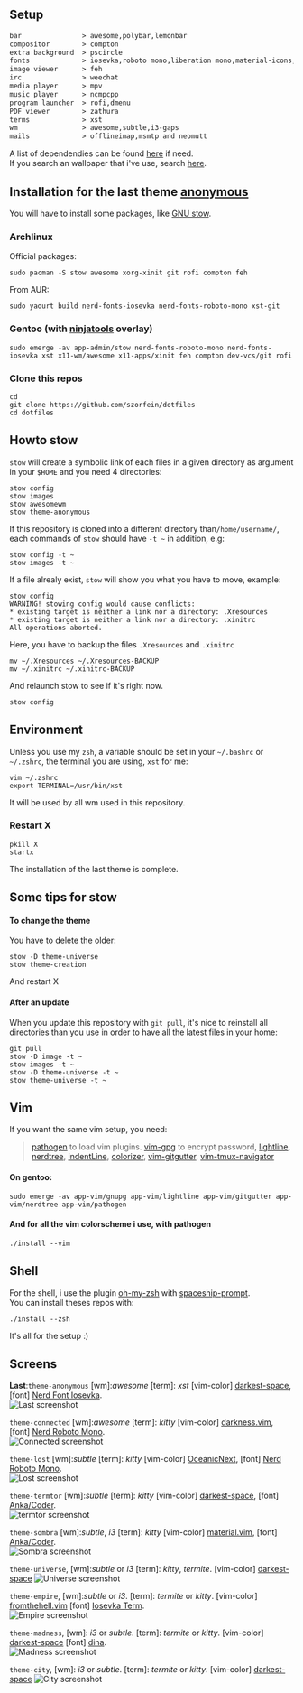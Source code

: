 ## Setup

```txt                              
bar               > awesome,polybar,lemonbar
compositor        > compton
extra background  > pscircle
fonts             > iosevka,roboto mono,liberation mono,material-icons,dina,ttf-anka-coder,NERD fonts
image viewer      > feh
irc               > weechat
media player      > mpv
music player      > ncmpcpp
program launcher  > rofi,dmenu
PDF viewer        > zathura
terms             > xst
wm                > awesome,subtle,i3-gaps
mails             > offlineimap,msmtp and neomutt
```
A list of dependendies can be found [here](https://raw.githubusercontent.com/szorfein/dotfiles/master/dependencies-list.txt) if need.  
If you search an wallpaper that i've use, search [here](https://raw.githubusercontent.com/szorfein/dotfiles/master/wallpapers-list.txt).

## Installation for the last theme [anonymous](https://github.com/szorfein/dotfiles/blob/master/README.md#screens)
You will have to install some packages, like [GNU stow](http://www.gnu.org/software/stow/).

### Archlinux
Official packages:

    sudo pacman -S stow awesome xorg-xinit git rofi compton feh

From AUR:  
        
    sudo yaourt build nerd-fonts-iosevka nerd-fonts-roboto-mono xst-git 

### Gentoo (with [ninjatools](https://github.com/szorfein/ninjatools) overlay)

    sudo emerge -av app-admin/stow nerd-fonts-roboto-mono nerd-fonts-iosevka xst x11-wm/awesome x11-apps/xinit feh compton dev-vcs/git rofi

### Clone this repos

    cd
    git clone https://github.com/szorfein/dotfiles
    cd dotfiles

## Howto stow
`stow` will create a symbolic link of each files in a given directory as argument in your `$HOME` and you need 4 directories:

    stow config
    stow images
    stow awesomewm
    stow theme-anonymous

If this repository is cloned into a different directory than`/home/username/`, each commands of `stow` should have `-t ~` in addition, e.g:

    stow config -t ~
    stow images -t ~

If a file alrealy exist, `stow` will show you what you have to move, example:

```
stow config
WARNING! stowing config would cause conflicts:
* existing target is neither a link nor a directory: .Xresources
* existing target is neither a link nor a directory: .xinitrc
All operations aborted.
```
Here, you have to backup the files `.Xresources` and `.xinitrc`

    mv ~/.Xresources ~/.Xresources-BACKUP
    mv ~/.xinitrc ~/.xinitrc-BACKUP

And relaunch stow to see if it's right now.

    stow config

## Environment
Unless you use my `zsh`, a variable should be set in your `~/.bashrc` or `~/.zshrc`, the terminal you are using, `xst` for me:

    vim ~/.zshrc
    export TERMINAL=/usr/bin/xst

It will be used by all wm used in this repository.

### Restart X

    pkill X
    startx

The installation of the last theme is complete.

## Some tips for stow

#### To change the theme
You have to delete the older:

    stow -D theme-universe
    stow theme-creation

And restart X

#### After an update
When you update this repository with `git pull`, it's nice to reinstall all directories than you use in order to have all the latest files in your home:

    git pull
    stow -D image -t ~
    stow images -t ~
    stow -D theme-universe -t ~
    stow theme-universe -t ~

## Vim
If you want the same vim setup, you need:

> [pathogen](https://github.com/tpope/vim-pathogen) to load vim plugins. 
[vim-gpg](https://github.com/jamessan/vim-gnupg) to encrypt password, 
[lightline](https://github.com/itchyny/lightline.vim), 
[nerdtree](https://github.com/scrooloose/nerdtree), 
[indentLine](https://github.com/Yggdroot/indentLine), 
[colorizer](https://github.com/lilydjwg/colorizer), 
[vim-gitgutter](https://github.com/airblade/vim-gitgutter), 
[vim-tmux-navigator](https://github.com/christoomey/vim-tmux-navigator)  

#### On gentoo:
    sudo emerge -av app-vim/gnupg app-vim/lightline app-vim/gitgutter app-vim/nerdtree app-vim/pathogen

#### And for all the vim colorscheme i use, with pathogen
    ./install --vim

## Shell
For the shell, i use the plugin [oh-my-zsh](https://github.com/robbyrussell/oh-my-zsh) with [spaceship-prompt](https://github.com/denysdovhan/spaceship-prompt).  
You can install theses repos with:

    ./install --zsh

It's all for the setup :)

## Screens
**Last**:`theme-anonymous` [wm]:*awesome* [term]: *xst* [vim-color] [darkest-space](https://github.com/szorfein/darkest-space), [font] [Nerd Font Iosevka](http://nerdfonts.com/#downloads).   
![Last screenshot](https://raw.githubusercontent.com/szorfein/dotfiles/master/screenshots/anonymous.jpg "anonymous")  

`theme-connected` [wm]:*awesome* [term]: *kitty* [vim-color] [darkness.vim](https://github.com/szorfein/darkness.vim), [font] [Nerd Roboto Mono](http://nerdfonts.com/#downloads).   
![Connected screenshot](https://raw.githubusercontent.com/szorfein/dotfiles/master/screenshots/connected.jpg "connected")  

`theme-lost` [wm]:*subtle* [term]: *kitty* [vim-color] [OceanicNext](https://github.com/mhartington/oceanic-next), [font] [Nerd Roboto Mono](http://nerdfonts.com/#downloads).   
![Lost screenshot](https://raw.githubusercontent.com/szorfein/dotfiles/master/screenshots/lost.jpg "lost")  

`theme-termtor` [wm]:*subtle* [term]: *kitty* [vim-color] [darkest-space](https://github.com/szorfein/darkest-space), [font] [Anka/Coder](https://code.google.com/archive/p/anka-coder-fonts).   
![termtor screenshot](https://raw.githubusercontent.com/szorfein/dotfiles/master/screenshots/termtor.jpg "termtor")  

`theme-sombra` [wm]:*subtle*, *i3* [term]: *kitty* [vim-color] [material.vim](https://github.com/kaicataldo/material.vim.git), [font] [Anka/Coder](https://code.google.com/archive/p/anka-coder-fonts).   
![Sombra screenshot](https://raw.githubusercontent.com/szorfein/dotfiles/master/screenshots/sombra.jpg "sombra")  

`theme-universe`, [wm]:*subtle* or *i3* [term]: *kitty*, *termite*. [vim-color] [darkest-space](https://github.com/szorfein/darkest-space)
![Universe screenshot](https://raw.githubusercontent.com/szorfein/dotfiles/master/screenshots/universe.jpg "universe")

`theme-empire`, [wm]:*subtle* or *i3*. [term]: *termite* or *kitty*. [vim-color] [fromthehell.vim](https://github.com/szorfein/fromthehell.vim) [font] [Iosevka Term](https://github.com/be5invis/Iosevka).  
![Empire screenshot](https://raw.githubusercontent.com/szorfein/dotfiles/master/screenshots/empire.jpg "empire")

`theme-madness`, [wm]: *i3* or *subtle*. [term]: *termite* or *kitty*. [vim-color] [darkest-space](https://github.com/szorfein/darkest-space) [font] [dina](http://www.donationcoder.com/Software/Jibz/Dina/index.html).  
![Madness screenshot](https://raw.githubusercontent.com/szorfein/dotfiles/master/screenshots/madness.jpg "madness")

`theme-city`, [wm]: *i3* or *subtle*. [term]: *termite* or *kitty*. [vim-color] [darkest-space](https://github.com/szorfein/darkest-space)
![City screenshot](https://raw.githubusercontent.com/szorfein/dotfiles/master/screenshots/city.jpg "city")
